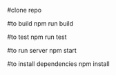 #clone repo

#to build
npm run build

#to test
npm run test

#to run server
npm start

#to install dependencies
npm install
